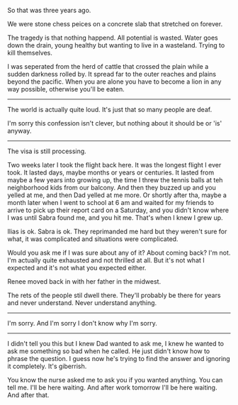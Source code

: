 So that was three years ago. 
























We were stone chess peices on a concrete slab that stretched on forever.















 The tragedy is that nothing happend. All potential is wasted. Water goes down the drain, young healthy but wanting to live in a wasteland. Trying to kill themselves.







I was seperated from the herd of cattle that crossed the plain while a sudden darkness rolled by. It spread far to the outer reaches and plains beyond the pacific. When you are alone you have to become a lion in any way possible, otherwise you'll be eaten.


------------

The world is actually quite loud. It's just that so many people are deaf.










I'm sorry this confession isn't clever, but nothing about it should be or 'is' anyway.




















-----------------




The visa is still processing.







Two weeks later I took the flight back here. It was the longest flight I ever took. It lasted days, maybe months or years or centuries. It lasted from maybe a few years into growing up, the time I threw the tennis balls at teh neighborhood kids from our balcony. And then they buzzed up and you yelled at me, and then Dad yelled at me more. Or shortly after tha, maybe a month later when I went to school at 6 am and waited for my friends to arrive to pick up their report card on a Saturday, and you didn't know where I was until Sabra found me, and you hit me. That's when I knew I grew up.


Ilias is ok. Sabra is ok. They reprimanded me hard but they weren't sure for what, it was complicated and situations were complicated.

Would you ask me if I was sure about any of it? About coming back? I'm not. I'm actually quite exhausted and not thrilled at all. But it's not what I expected and it's not what you expected either.

Renee moved back in with her father in the midwest.

The rets of the people stil dwell there. They'll probably be there for years and never understand. Never understand anything.










-----------------

I'm sorry. And I'm sorry I don't know why I'm sorry.

-----------------







I didn't tell you this but I knew Dad wanted to ask me, I knew he wanted to ask me something so bad when he called. He just didn't know how to phrase the question. I guess now he's trying to find the answer and ignoring it completely. It's giberrish.

You know the nurse asked me to ask you if you wanted anything. You can tell me. I'll be here waiting. And after work tomorrow I'll be here waiting. And after that.
